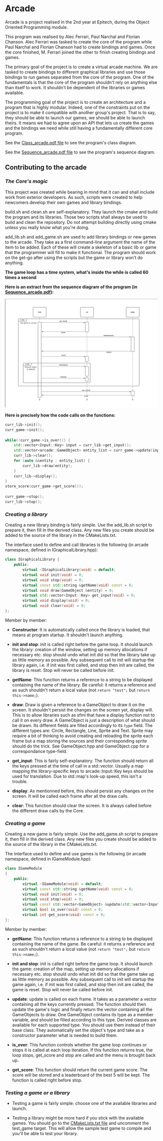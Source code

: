 # Arcade

Arcade is a project realised in the 2nd year at Epitech, during the Object Oriented Programming module.

This program was realised by Alec Ferrari, Paul Narchal and Florian Chanson. Alec Ferrari was tasked to create the core of the program while Paul Narchal and Florian Chanson had to create bindings and games. Once the core finished, M. Ferrari joined the other to finish creating bindings and games.

The primary goal of the project is to create a virtual arcade machine. We are tasked to create bindings to different graphical libraries and use those bindings to run games separated from the core of the program. One of the fundamentals is that the core of the program shouldn't rely on anything else than itself to work. It shouldn't be dependent of the libraries or games available.

The programming goal of the project is to create an architecture and a program that is highly modular.
Indeed, one of the constraints put on the project is to make it compatible with another group's project. That is to say, they should be able to launch our games, we should be able to launch theirs. It means we had to agree upon an API that lets us create the games and the bindings we need while still having a fundamentally different core program.

See the [Class_arcade.pdf file](./doc/Class_arcade.pdf) to see the program's class diagram.

See the [Sequence_arcade.pdf file](./doc/Sequence_arcade.pdf) to see the program's sequence diagram.

## **Contributing to the arcade**

### *The Core's magic*

This project was created while bearing in mind that it can and shall include work from exterior developers. As such, scripts were created to help newcomers develop their own games and library bindings.

build.sh and clean.sh are self-explanatory. They launch the cmake and build the program and its libraries. Those two scripts shall always be used to build and clean the repository. Do not attempt building directly using cmake unless you really know what you're doing.

add_lib.sh and add_game.sh are used to add library bindings or new games to the arcade. They take as a first command-line argument the name of the item to be added. Each of these will create a skeleton of a basic lib or game that the programmer will fill to make it functional. The program should work on the get-go after using the scripts but the game or library won't do anything.

**The game loop has a time system, what's inside the while is called 60 times a second**

**Here is an extract from the sequence diagram of the program (in [Sequence_arcade.pdf](./doc/Sequence_arcade.pdf)):**

![flow](./doc/game_loop_sequence.png)

**Here is precisely how the code calls on the functions:**

```cpp
curr_lib->init();
curr_game->init();

while(!curr_game->is_over()) {
    std::vector<Input::Key> input = curr_lib->get_input();
    std::vector<arcade::GameObject> entity_list = curr_game->update(input);
    curr_lib->clear();
    for (auto &&entity : entity_list) {
        curr_lib->draw(entity);
    }
    curr_lib->display();
}
store_score(curr_game->get_score());

curr_game->stop();
curr_lib->stop();
```

### *Creating a library*

Creating a new library binding is fairly simple. Use the add_lib.sh script to prepare it, then fill in the derived class. Any new files you create should be added to the source of the library in the CMakeLists.txt.

The interface used to define and call libraries is the following (in arcade namespace, defined in IGraphicalLibrary.hpp):

```cpp
class IGraphicalLibrary {
    public:
        virtual ~IGraphicalLibrary(void) = default;
        virtual void init(void) = 0;
        virtual void stop(void) = 0;
        virtual const std::string &getName(void) const = 0;
        virtual void draw(GameObject &entity) = 0;
        virtual std::vector<Input::Key> get_input(void) = 0;
        virtual void display(void) = 0;
        virtual void clear(void) = 0;
};
```

Member by member:

- **Constructor**: It is automatically called once the library is loaded, that means at program startup. It shouldn't launch anything.

- **init and stop**: init is called right before the game loop. It should launch the library: creation of the window, setting up memory allocations if necessary etc. stop should undo what init did so that the library take up as little memory as possible. Any subsequent call to init will startup the library again, i.e. if init was first called, and stop then init are called, the library is reset. Stop will never be called before init.

- **getName**: This function returns a reference to a string to be displayed containing the name of the library. Be careful: it returns a reference and as such shouldn't return a local value (not `return "test";` but `return this->name;`).

- **draw**: Draw is given a reference to a GameObject to draw it on the screen. It shouldn't persist the changes on the screen yet, display will. This is to allow libraries such as sfml that have a display function not to call it on every draw. A GameObject is just a description of what should be drawn. Its different fields are filled accordingly to its `type` field. The different types are: Circle, Rectangle, Line, Sprite and Text. Sprite may require a bit of thinking to avoid creating and reloading the sprite each frame but a map storing the sources and their corresponding sprite should do the trick. See GameObject.hpp and GameObject.cpp for a correspondance type-field.

- **get_input**: This is fairly self-explanatory. The function should return all the keys pressed at the time of call in a std::vector. Usually a map mapping the library-specific keys to arcade::Input::Key keys should be used for translation. Due to std::map's look-up speed, this isn't a trouble.

- **display**: As mentionned before, this should persist any changes on the screen. It will be called each frame after all the draw calls.

- **clear**: This function should clear the screen. It is always called before the different draw calls by the Core.

### *Creating a game*

Creating a new game is fairly simple. Use the add_game.sh script to prepare it, then fill in the derived class. Any new files you create should be added to the source of the library in the CMakeLists.txt.

The interface used to define and use games is the following (in arcade namespace, defined in IGameModule.hpp):

```cpp
class IGameModule
{
    public:
        virtual ~IGameModule(void) = default;
        virtual const std::string &getName(void) const = 0;
        virtual void init(void) = 0;
        virtual void stop(void) = 0;
        virtual const std::vector<GameObject> &update(std::vector<Input::Key> input) = 0;
        virtual bool is_over(void) const = 0;
        virtual int get_score(void) const = 0;
};
```

Member by member:

- **getName**: This function returns a reference to a string to be displayed containing the name of the game. Be careful: it returns a reference and as such shouldn't return a local value (not `return "test";` but `return this->name;`).

- **init and stop**: init is called right before the game loop. It should launch the game: creation of the map, setting up memory allocations if necessary etc. stop should undo what init did so that the game take up as little memory as possible. Any subsequent call to init will startup the game again, i.e. if init was first called, and stop then init are called, the game is reset. Stop will never be called before init.

- **update**: update is called on each frame. It takes as a parameter a vector containing all the keys currently pressed. The function should then update the game's logic and finally return the vector containing all the GameObjects to draw. One GameObject contains its type as a member variable, and should be filled according to this type. Derived classes are available for each supported type. You should use them instead of their base class. They automatically set the object's type and take as a constructor parameter what is needed to build them.

- **is_over**: This function controls whether the game loop continues or stops it is called at each loop iteration. If this function returns true, the loop stops, get_score and stop are called and the menu is brought back up.

- **get_score**: This function should return the current game score. The score will be stored and a leaderboard of the best 5 will be kept. The function is called right before stop.

### *Testing a game or a library*

- Testing a game is fairly simple: choose one of the available libraries and launch.

- Testing a library might be more hard if you stick with the available games. You should go to the [CMakeLists.txt file](./CMakeLists.txt) and uncomment the test_game target. This will allow the sample test game to compile and you'll be able to test your library.
